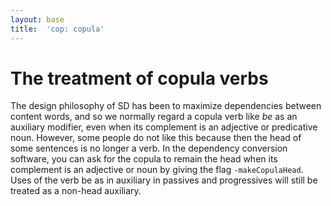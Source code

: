 ```yaml
---
layout: base
title:  'cop: copula'
---
```


# The treatment of copula verbs

The design philosophy of SD has been to maximize dependencies between
content words, and so we normally regard a copula verb like *be* as an
auxiliary modifier, even when its complement is an adjective or
predicative noun.  However, some people do not like this because then
the head of some sentences is no longer a verb. In the dependency
conversion software, you can ask for the copula to remain the head
when its complement is an adjective or noun by giving the flag
`-makeCopulaHead`. Uses of the verb be as in auxiliary in passives and
progressives will still be treated as a non-head auxiliary.
